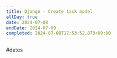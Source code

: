 ```yaml
---
title: Django - Create task model
allDay: true
date: 2024-07-08
endDate: 2024-07-09
completed: 2024-07-08T17:53:52.873+09:00
---
```

#dates 